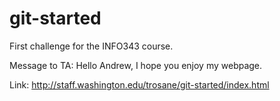 # git-started
First challenge for the INFO343 course.

Message to TA: Hello Andrew, I hope you enjoy my webpage.

Link: http://staff.washington.edu/trosane/git-started/index.html